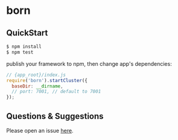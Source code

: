 # born



## QuickStart

```bash
$ npm install
$ npm test
```

publish your framework to npm, then change app's dependencies:

```js
// {app_root}/index.js
require('born').startCluster({
  baseDir: __dirname,
  // port: 7001, // default to 7001
});

```

## Questions & Suggestions

Please open an issue [here](https://github.com/eggjs/egg/issues).

